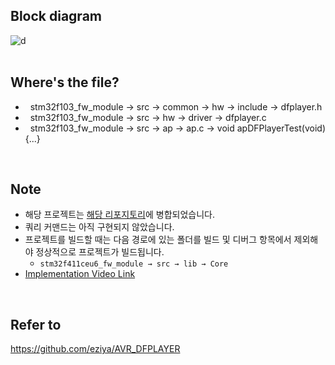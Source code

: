 ## Block diagram<br>
![d](https://user-images.githubusercontent.com/70312248/155701830-a8415f90-bfb7-4327-8f12-9a5dc024cb1e.png) <br><br>

## Where's the file?<br>
* &nbsp; stm32f103_fw_module → src → common → hw → include → dfplayer.h
* &nbsp; stm32f103_fw_module → src → hw → driver → dfplayer.c
* &nbsp; stm32f103_fw_module → src → ap → ap.c → void apDFPlayerTest(void){...} <br>

<br>

## Note
* 해당 프로젝트는 [해당 리포지토리](https://github.com/taejin-seong/STM32F103XX-Module-Libraries)에 병합되었습니다.
* 쿼리 커맨드는 아직 구현되지 않았습니다.
* 프로젝트를 빌드할 때는 다음 경로에 있는 폴더를 빌드 및 디버그 항목에서 제외해야 정상적으로 프로젝트가 빌드됩니다.
  + `stm32f411ceu6_fw_module → src → lib → Core`
* [Implementation Video Link](https://blog.naver.com/sungtj0130/222657843695) 

<br>

## Refer to <br>
https://github.com/eziya/AVR_DFPLAYER <br>
